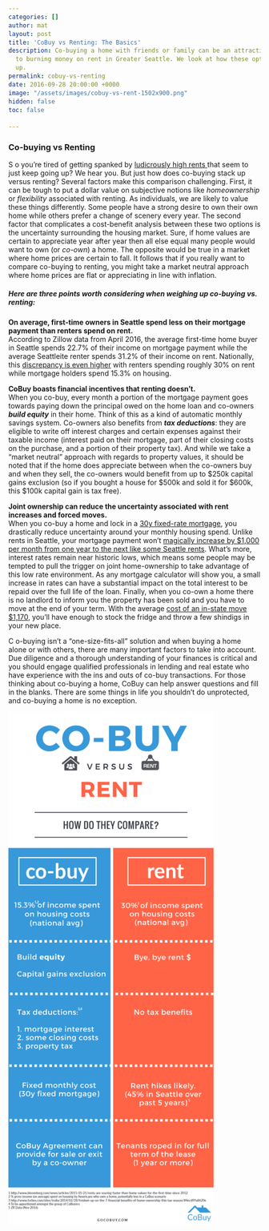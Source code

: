 ```yaml
---
categories: []
author: mat
layout: post
title: 'CoBuy vs Renting: The Basics'
description: Co-buying a home with friends or family can be an attractive alternative
  to burning money on rent in Greater Seattle. We look at how these options stack
  up.
permalink: cobuy-vs-renting
date: 2016-09-28 20:00:00 +0000
image: "/assets/images/cobuy-vs-rent-1502x900.png"
hidden: false
toc: false

---
```

### Co-buying vs Renting

S o you’re tired of getting spanked by [ludicrously high rents ](http://www.seattletimes.com/business/free-lunch-is-over-for-tenants-1000-hikes-hit-some-older-seattle-rentals/)that seem to just keep going up? We hear you. But just how does co-buying stack up versus renting? Several factors make this comparison challenging. First, it can be tough to put a dollar value on subjective notions like _homeownership_ or _flexibility_ associated with renting. As individuals, we are likely to value these things differently. Some people have a strong desire to own their own home while others prefer a change of scenery every year. The second factor that complicates a cost-benefit analysis between these two options is the uncertainty surrounding the housing market. Sure, if home values are certain to appreciate year after year then all else equal many people would want to own (or _co-own_) a home. The opposite would be true in a market where home prices are certain to fall. It follows that if you really want to compare co-buying to renting, you might take a market neutral approach where home prices are flat or appreciating in line with inflation.

##### Here are three points worth considering when weighing up co-buying vs. renting:

**On average, first-time owners in Seattle spend less on their mortgage payment than renters spend on rent.**  
According to Zillow data from April 2016, the average first-time home buyer in Seattle spends 22.7% of their income on mortgage payment while the average Seattleite renter spends 31.2% of their income on rent. Nationally, this [discrepancy is even higher](http://www.fa-mag.com/news/rent-costs-beat-home-values-in-u-s--for-first-time-since-2012-21845.html) with renters spending roughly 30% on rent while mortgage holders spend 15.3% on housing.

**CoBuy boasts financial incentives that renting doesn’t.**  
When you co-buy, every month a portion of the mortgage payment goes towards paying down the principal owed on the home loan and co-owners **_build equity_** in their home. Think of this as a kind of automatic monthly savings system. Co-owners also benefits from **_tax deductions_**: they are eligible to write off interest charges and certain expenses against their taxable income (interest paid on their mortgage, part of their closing costs on the purchase, and a portion of their property tax). And while we take a “market neutral” approach with regards to property values, it should be noted that if the home does appreciate between when the co-owners buy and when they sell, the co-owners would benefit from up to $250k capital gains exclusion (so if you bought a house for $500k and sold it for $600k, this $100k capital gain is tax free).

**Joint ownership can reduce the uncertainty associated with rent increases and forced moves.**  
When you co-buy a home and lock in a [30y fixed-rate mortgage](http://www.thetruthaboutmortgage.com/fixed-rate-mortgage/), you drastically reduce uncertainty around your monthly housing spend. Unlike rents in Seattle, your mortgage payment won’t [magically increase by $1,000 per month from one year to the next like some Seattle rents](http://www.seattletimes.com/business/free-lunch-is-over-for-tenants-1000-hikes-hit-some-older-seattle-rentals/). What’s more, interest rates remain near historic lows, which means some people may be tempted to pull the trigger on joint home-ownership to take advantage of this low rate environment. As any mortgage calculator will show you, a small increase in rates can have a substantial impact on the total interest to be repaid over the full life of the loan. Finally, when you co-own a home there is no landlord to inform you the property has been sold and you have to move at the end of your term. With the average [cost of an in-state move $1,170](http://money.usnews.com/money/personal-finance/articles/2014/04/30/the-hidden-costs-of-moving), you’ll have enough to stock the fridge and throw a few shindigs in your new place.

C o-buying isn’t a “one-size-fits-all” solution and when buying a home alone or with others, there are many important factors to take into account. Due diligence and a thorough understanding of your finances is critical and you should engage qualified professionals in lending and real estate who have experience with the ins and outs of co-buy transactions. For those thinking about co-buying a home, CoBuy can help answer questions and fill in the blanks. There are some things in life you shouldn’t do unprotected, and co-buying a home is no exception.

![](/assets/images/infographic-november-410x1024.png)
